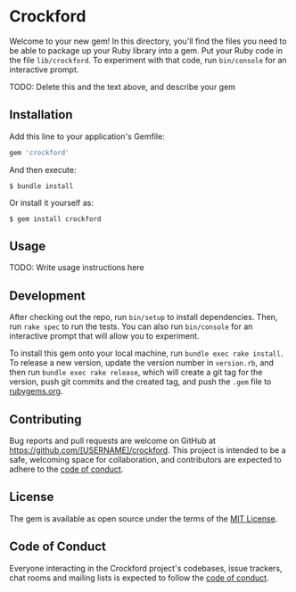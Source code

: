 # Crockford

Welcome to your new gem! In this directory, you'll find the files you need to be able to package up your Ruby library into a gem. Put your Ruby code in the file `lib/crockford`. To experiment with that code, run `bin/console` for an interactive prompt.

TODO: Delete this and the text above, and describe your gem

## Installation

Add this line to your application's Gemfile:

```ruby
gem 'crockford'
```

And then execute:

    $ bundle install

Or install it yourself as:

    $ gem install crockford

## Usage

TODO: Write usage instructions here

## Development

After checking out the repo, run `bin/setup` to install dependencies. Then, run `rake spec` to run the tests. You can also run `bin/console` for an interactive prompt that will allow you to experiment.

To install this gem onto your local machine, run `bundle exec rake install`. To release a new version, update the version number in `version.rb`, and then run `bundle exec rake release`, which will create a git tag for the version, push git commits and the created tag, and push the `.gem` file to [rubygems.org](https://rubygems.org).

## Contributing

Bug reports and pull requests are welcome on GitHub at https://github.com/[USERNAME]/crockford. This project is intended to be a safe, welcoming space for collaboration, and contributors are expected to adhere to the [code of conduct](https://github.com/[USERNAME]/crockford/blob/main/CODE_OF_CONDUCT.md).

## License

The gem is available as open source under the terms of the [MIT License](https://opensource.org/licenses/MIT).

## Code of Conduct

Everyone interacting in the Crockford project's codebases, issue trackers, chat rooms and mailing lists is expected to follow the [code of conduct](https://github.com/[USERNAME]/crockford/blob/main/CODE_OF_CONDUCT.md).
